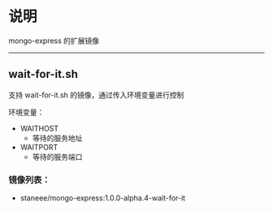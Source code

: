 # 说明
mongo-express 的扩展镜像

---

## wait-for-it.sh

支持 wait-for-it.sh 的镜像，通过传入环境变量进行控制

环境变量：
- WAITHOST
  - 等待的服务地址
- WAITPORT
  - 等待的服务端口

### 镜像列表：
- staneee/mongo-express:1.0.0-alpha.4-wait-for-it

